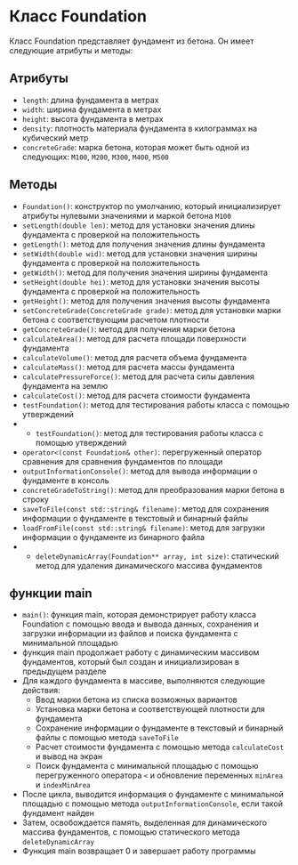 # Класс Foundation

Класс Foundation представляет фундамент из бетона. Он имеет следующие атрибуты и методы:

## Атрибуты

- `length`: длина фундамента в метрах
- `width`: ширина фундамента в метрах
- `height`: высота фундамента в метрах
- `density`: плотность материала фундамента в килограммах на кубический метр
- `concreteGrade`: марка бетона, которая может быть одной из следующих: `M100`, `M200`, `M300`, `M400`, `M500`

## Методы

- `Foundation()`: конструктор по умолчанию, который инициализирует атрибуты нулевыми значениями и маркой бетона `M100`
- `setLength(double len)`: метод для установки значения длины фундамента с проверкой на положительность
- `getLength()`: метод для получения значения длины фундамента
- `setWidth(double wid)`: метод для установки значения ширины фундамента с проверкой на положительность
- `getWidth()`: метод для получения значения ширины фундамента
- `setHeight(double hei)`: метод для установки значения высоты фундамента с проверкой на положительность
- `getHeight()`: метод для получения значения высоты фундамента
- `setConcreteGrade(ConcreteGrade grade)`: метод для установки марки бетона с соответствующим расчетом плотности
- `getConcreteGrade()`: метод для получения марки бетона
- `calculateArea()`: метод для расчета площади поверхности фундамента
- `calculateVolume()`: метод для расчета объема фундамента
- `calculateMass()`: метод для расчета массы фундамента
- `calculatePressureForce()`: метод для расчета силы давления фундамента на землю
- `calculateCost()`: метод для расчета стоимости фундамента
- `testFoundation()`: метод для тестирования работы класса с помощью утверждений
- - `testFoundation()`: метод для тестирования работы класса с помощью утверждений
- `operator<(const Foundation& other)`: перегруженный оператор сравнения для сравнения фундаментов по площади
- `outputInformationConsole()`: метод для вывода информации о фундаменте в консоль
- `concreteGradeToString()`: метод для преобразования марки бетона в строку
- `saveToFile(const std::string& filename)`: метод для сохранения информации о фундаменте в текстовый и бинарный файлы
- `loadFromFile(const std::string& filename)`: метод для загрузки информации о фундаменте из бинарного файла
- - `deleteDynamicArray(Foundation** array, int size)`: статический метод для удаления динамического массива фундаментов
##  функции main
- `main()`: функция main, которая демонстрирует работу класса Foundation с помощью ввода и вывода данных, сохранения и загрузки информации из файлов и поиска фундамента с минимальной площадью
-  функция main продолжает работу с динамическим массивом фундаментов, который был создан и инициализирован в предыдущем разделе
- Для каждого фундамента в массиве, выполняются следующие действия:
  - Ввод марки бетона из списка возможных вариантов
  - Установка марки бетона и соответствующей плотности для фундамента
  - Сохранение информации о фундаменте в текстовый и бинарный файлы с помощью метода `saveToFile`
  - Расчет стоимости фундамента с помощью метода `calculateCost` и вывод на экран
  - Поиск фундамента с минимальной площадью с помощью перегруженного оператора `<` и обновление переменных `minArea` и `indexMinArea`
- После цикла, выводится информация о фундаменте с минимальной площадью с помощью метода `outputInformationConsole`, если такой фундамент найден
- Затем, освобождается память, выделенная для динамического массива фундаментов, с помощью статического метода `deleteDynamicArray`
- Функция main возвращает 0 и завершает работу программы
